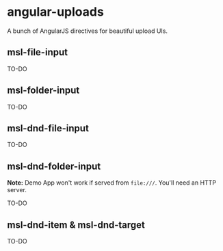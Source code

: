 # angular-uploads

A bunch of AngularJS directives for beautiful upload UIs.

## msl-file-input

TO-DO

## msl-folder-input

TO-DO

## msl-dnd-file-input

TO-DO

## msl-dnd-folder-input

**Note:** Demo App won't work if served from `file:///`.
You'll need an HTTP server.

TO-DO

## msl-dnd-item & msl-dnd-target

TO-DO